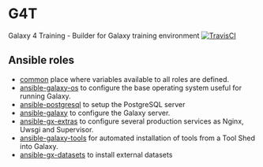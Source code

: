 # G4T
Galaxy 4 Training - Builder for Galaxy training environment
[![TravisCI](https://api.travis-ci.org/gmauro/galaxy4training.svg?branch=master)](https://travis-ci.org/gmauro/galaxy4training)

## Ansible roles
 * [common]() place where variables available to all roles are defined.
 * [ansible-galaxy-os](https://github.com/galaxyproject/ansible-galaxy-os) to configure the base operating system useful for running Galaxy.
 * [ansible-postgresql](https://github.com/gmauro/ansible-postgresql) to setup the PostgreSQL server
 * [ansible-galaxy](https://github.com/galaxyproject/ansible-galaxy) to configure the Galaxy server.
 * [ansible-gx-extras](https://github.com/gmauro/ansible-gx-extras) to configure several production services as Nginx, Uwsgi and Supervisor.
 * [ansible-galaxy-tools](https://github.com/galaxyproject/ansible-galaxy-tools)  for automated installation of tools from a Tool Shed into Galaxy.
 * [ansible-gx-datasets]() to install external datasets
